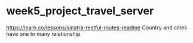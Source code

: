 # week5_project_travel_server
https://learn.co/lessons/sinatra-restful-routes-readme 
Country and cities have one to many relationship. 
